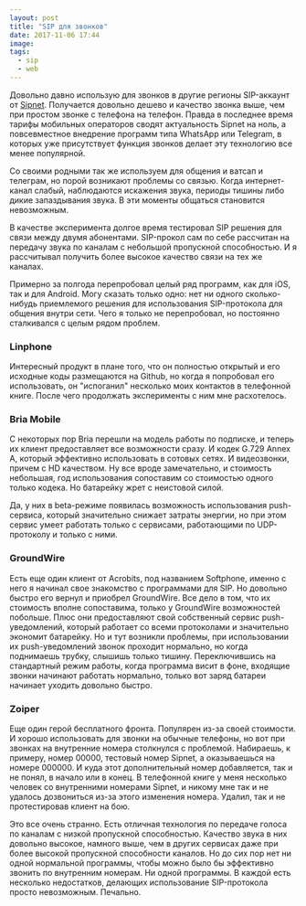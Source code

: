 ```yaml
---
layout: post
title: "SIP для звонков"
date: 2017-11-06 17:44
image: 
tags: 
  - sip
  - web
---
```

Довольно давно использую для звонков в другие регионы SIP-аккаунт от [Sipnet](https://sipnet.ru "Sipnet"). Получается довольно дешево и качество звонка выше, чем при простом звонке с телефона на телефон. Правда в последнее время тарифы мобильных операторов сводят актуальность Sipnet на ноль, а повсевместное внедрение программ типа WhatsApp или Telegram, в которых уже присутствует функция звонков делает эту технологию все менее популярной.

Со своими родными так же используем для общения и ватсап и телеграм, но порой возникают проблемы со связью. Когда интернет-канал слабый, наблюдаются искажения звука, периоды тишины либо дикие запаздывания звука. В эти моменты общаться становится невозможным.

В качестве эксперимента долгое время тестировал SIP решения для связи между двумя абонентами. SIP-прокол сам по себе рассчитан на передачу звука по каналам с небольшой пропускной способностью. И я рассчитывал получить более высокое качество связи на тех же каналах.

Примерно за полгода перепробовал целый ряд программ, как для iOS, так и для Android. Могу сказать только одно: нет ни одного сколько-нибудь приемлемого решения для использования SIP-протокола для общения внутри сети. Чего я только не перепробовал, но постоянно сталкивался с целым рядом проблем.

### Linphone

Интересный продукт в плане того, что он полностью открытый и его исходные коды размещаются на Github, но когда я попробовал его использовать, он "испоганил" несколько моих контактов в телефонной книге. После чего продолжать эксперименты с ним мне расхотелось.

### Bria Mobile 

С некоторых пор Bria перешли на модель работы по подписке, и теперь их клиент предоставляет все возможности сразу. И кодек G.729 Annex A, который эффективно использовать в сотовых сетях. И видеозвонки, причем с HD качеством. Ну все вроде замечательно, и стоимость небольшая, год использования сопоставим со стоимостью одного только кодека. Но батарейку жрет с неистовой силой.

Да, у них в beta-режиме появилась возможность использования push-сервиса, который значительно снижает затраты энергии, но при этом сервис умеет работать только с сервисами, работающими по UDP-протоколу и только с ними. 

### GroundWire

Есть еще один клиент от Acrobits, под названием Softphone, именно с него я начинал свое знакомство с программами для SIP. Но довольно быстро его вернул и приобрел GroundWire. Все дело в том, что их стоимость вполне сопоставима, только у GroundWire возможностей побольше. Плюс они предоставляют свой собственный сервис push-уведомлений, который работает со всеми протоколами и значительно экономит батарейку. Но и тут возникли проблемы, при использовании их push-уведомлений звонок проходит нормально, но когда поднимаешь трубку, слышишь только тишину. Переключившись на стандартный режим работы, когда программа висит в фоне, входящие звонки начинают работать нормально, только вот заряд батареи начинает уходить довольно быстро.

### Zoiper

Еще один герой бесплатного фронта. Популярен из-за своей стоимости. И хорошо использовать для звонки на обычные телефоны, но вот при звонках на внутренние номера столкнулся с проблемой. Набираешь, к примеру, номер 00000, тестовый номер Sipnet, а оказываешься на номере 000000. И куда этот дополнительный номер добавляется, так и не понял, в начало или в конец. В телефонной книге у меня несколько человек со внутренними номерами Sipnet, и никому мне так и не удалось дозвониться из-за этого изменения номера. Удалил, так и не протестировав клиент на бою.

Это все очень странно. Есть отличная технология по передаче голоса по каналам с низкой пропускной способностью. Качество звука в них довольно высокое, намного выше, чем в других сервисах даже при более высокой пропускной способности каналов. Но до сих пор нет ни одной нормальной программы, чтобы можно было бы эффективно звонить по внутренним номерам. Ни одной программы. В каждой есть несколько недостатков, делающих использование SIP-протокола просто невозможным. Печально.

